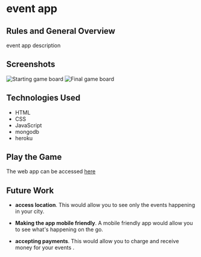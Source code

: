 # **event app**

## Rules and General Overview


event app description


## Screenshots

![Starting game board](starting.png)
![Final game board](ending.png)

## Technologies Used

- HTML
- CSS
- JavaScript
- mongodb
- heroku

## Play the Game

The web app can be accessed [here](https://eventappsei48.herokuapp.com/main)



## Future Work

- **access location**. This would allow you to see only the events happening in your city.

- **Making the app mobile friendly**. A mobile friendly app would allow you to see what's happening on the go.

- **accepting payments**. This would allow you to charge and receive money for your events .